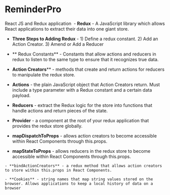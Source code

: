 # ReminderPro
React JS and Redux application
  - **Redux** - A JavaScript library which allows React applications to extract their data into one giant store.

  -  **Three Steps to Adding Redux** -  1) Define a redux constant. 2) Add an Action Creator. 3) Amend or Add a Reducer

  - ** Redux Constants** - Constants that allow actions and reducers in redux to listen to the same type to ensure that it recognizes true data.

  - **Action Creators**** - methods that create and return actions for reducers to manipulate the redux store.

   - **Actions** - the plain JavaScript object that Action Creators return. Must include a type parameter with a Redux constant and a certain data payload.

   - **Reducers** - extract the Redux logic for the store into functions that handle actions and return pieces of the state.

   - **Provider** - a component at the root of your redux application that provides the redux store globally.

   - **mapDispatchToProps** - allows action creators to become accessible within React Components through this.props.

   - **mapStateToProps** - allows reducers in the redux store to become accessible within React Components through this.props.

    - **bindActionCreators** - a redux method that allows action creators to store within this.props in React Components.

    - **Cookies** - string names that map string values stored on the browser. Allows applications to keep a local history of data on a browser
